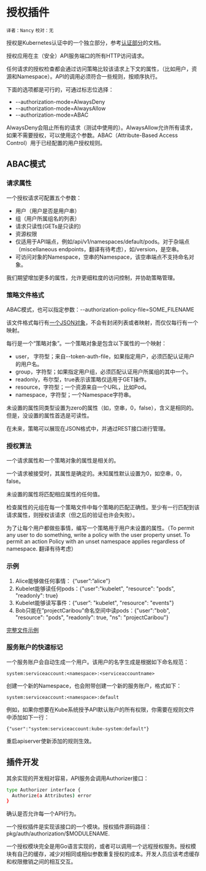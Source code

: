 # 授权插件
`译者：Nancy` `校对：无`


授权是Kubernetes认证中的一个独立部分，参考[认证部分](http://kubernetes.io/v1.1/docs/admin/authentication.html)的文档。

授权应用在主（安全）API服务端口的所有HTTP访问请求。

任何请求的授权检查都会通过访问策略比较该请求上下文的属性，（比如用户，资源和Namespace）。API的调用必须符合一些规则，按顺序执行。

下面的选项都是可行的，可通过标志位选择：

-	--authorization-mode=AlwaysDeny
-	--authorization-mode=AlwaysAllow
-	--authorization-mode=ABAC

AlwaysDeny会阻止所有的请求（测试中使用的）。AlwaysAllow允许所有请求，如果不需要授权，可以使用这个参数。ABAC（Attribute-Based Access Control）用于已经配置的用户授权规则。

## ABAC模式
### 请求属性
一个授权请求可配置五个参数：

- 用户（用户是否是用户串）
- 组（用户所属组名的列表）
- 请求只读性(GETs是只读的)
- 资源权限
 - 仅适用于API端点，例如/api/v1/namespaces/default/pods。对于杂端点（miscellaneous endpoints，翻译有待考虑），如/version，是空串。
- 可访问对象的Namespace，空串的Namespace，该空串端点不支持命名对象。

我们期望增加更多的属性，允许更细粒度的访问控制，并协助策略管理。

### 策略文件格式
ABAC模式，也可以指定参数：--authorization-policy-file=SOME_FILENAME

该文件格式每行有[一个JSON对象]( http://jsonlines.org/)，不会有封闭列表或者映射，而仅仅每行有一个映射。

每行是一个“策略对象”。一个策略对象是包含以下属性的一个映射：

- user， 字符型；来自--token-auth-file，如果指定用户，必须匹配认证用户的用户名。
- group，字符型；如果指定用户组，必须匹配认证用户所属组的其中一个。
- readonly，布尔型，true表示该策略仅适用于GET操作。
- resource，字符型；一个资源来自一个URL，比如Pod。
- namespace，字符型；一个Namespace字符串。

未设置的属性同类型设置为zero的属性（如，空串，0，false），含义是相同的。但是，没设置的属性首选是可读性。

在未来，策略可以展现在JSON格式中，并通过REST接口进行管理。

### 授权算法
一个请求属性和一个策略对象的属性是相关的。

一个请求被接受时，其属性是确定的。未知属性默认设置为0，如空串，0，false。

未设置的属性将匹配相应属性的任何值。

检查属性的元组在每一个策略文件中每个策略的匹配正确性。至少有一行匹配到该请求属性，则授权该请求（但之后的验证也许会失败）。

为了让每个用户都做些事情，编写一个策略用于用户未设置的属性。（To permit any user to do something, write a policy with the user property unset. To permit an action Policy with an unset namespace applies regardless of namespace. 翻译有待考虑）

###  **示例**
1.	Alice能够做任何事情： {“user”:”alice”}
2.	Kubelet能够读任何pods：{"user":"kubelet", "resource": "pods", "readonly": true}
3.	Kubelet能够读写事件：{“user”: "kubelet", "resource": "events"}
4.	Bob只能在”projectCaribou”命名空间中读pods：{"user":"bob", "resource": "pods", "readonly": true, "ns": "projectCaribou"}

[完整文件示例]( https://github.com/kubernetes/kubernetes/blob/release-1.1/pkg/auth/authorizer/abac/example_policy_file.jsonl)

### 服务账户的快速标记
一个服务账户会自动生成一个用户。该用户的名字生成是根据如下命名规范：
```
system:serviceaccount:<namespace>:<serviceaccountname>
```
创建一个新的Namespace，也会附带创建一个新的服务账户，格式如下：
```
system:serviceaccount:<namespace>:default

```
例如，如果你想要在Kube系统授予API默认账户的所有权限，你需要在规则文件中添加如下一行：
```
{"user":"system:serviceaccount:kube-system:default"}

```
重启apiserver使新添加的规则生效。

## 插件开发
其余实现的开发相对容易，API服务会调用Authorizer接口：
```sh
type Authorizer interface {
  Authorize(a Attributes) error
}
```
确认是否允许每一个API行为。

一个授权插件是实现该接口的一个模块。授权插件源码路径：pkg/auth/authorization/$MODULENAME.

一个授权模块完全是用Go语言实现的，或者可以调用一个远程授权服务。授权模块有自己的缓存，减少对相同或相似参数重复授权的成本。开发人员应该考虑缓存和权限撤销之间的相互交互。

